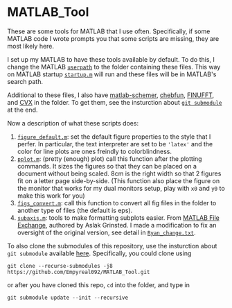 
# MATLAB_Tool
These are some tools for MATLAB that I use often. 
Specifically, if some MATLAB code I wrote prompts you that some scripts are missing, they are most likely here. 

I set up my MATLAB to have these tools available by default. 
To do this, I change the MATLAB [``userpath``](https://www.mathworks.com/help/matlab/ref/userpath.html) to the folder containing these files. 
This way on MATLAB startup [``startup.m``](https://github.com/Empyreal092/MATLAB_Tool/blob/main/startup.m) will run and these files will be in MATLAB's search path.

Additional to these files, I also have [matlab-schemer](https://github.com/Empyreal092/matlab-schemer), [chebfun](http://www.chebfun.org/), [FINUFFT](https://finufft.readthedocs.io/en/latest/index.html), and [CVX](http://cvxr.com/) in the folder. To get them, see the insturction about [``git submodule``](https://git-scm.com/book/en/v2/Git-Tools-Submodules) at the end.

Now a description of what these scripts does:

1. [``figure_default.m``](https://github.com/Empyreal092/MATLAB_Tool/blob/main/figure_default.m): set the default figure properties to the style that I perfer. In particular, the text interpreter are set to be `'latex'` and the color for line plots are ones freindly to colorblindness.
2. [``pplot.m``](https://github.com/Empyreal092/MATLAB_Tool/blob/main/pplot.m): (pretty (enough) plot) call this function after the plotting commands. It sizes the figures so that they can be placed on a document without being scaled. 8cm is the right width so that 2 figures fit on a letter page side-by-side. (This function also place the figure on the monitor that works for my dual monitors setup, play with ``x0`` and ``y0`` to make this work for you)
3. [``figs_convert.m``](https://github.com/Empyreal092/MATLAB_Tool/blob/main/figs_convert.m): call this function to convert all fig files in the folder to another type of files (the default is eps).
4. [``subaxis.m``](https://github.com/Empyreal092/MATLAB_Tool/blob/main/subaxis/subaxis.m): tools to make formatting subplots easier. From [MATLAB File Exchange](https://www.mathworks.com/matlabcentral/fileexchange/3696-subaxis-subplot), authored by Aslak Grinsted. I made a modification to fix an oversight of the original version, see detail in [``Ryan_change.txt``](https://github.com/Empyreal092/MATLAB_Tool/blob/main/subaxis/Ryan_change.txt).

To also clone the submodules of this repository, use the insturction about ``git submodule`` available [here](https://git-scm.com/book/en/v2/Git-Tools-Submodules). Specifically, you could clone using
```
git clone --recurse-submodules -j8 https://github.com/Empyreal092/MATLAB_Tool.git
```
or after you have cloned this repo, ``cd`` into the folder, and type in
```
git submodule update --init --recursive
```
